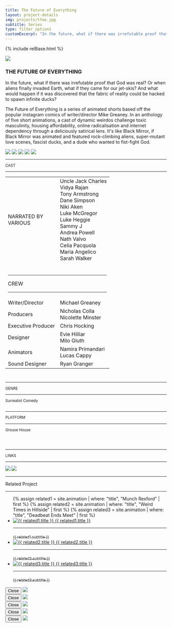 ```yaml
---
title: The Future of Everything
layout: project-details
img: projects/tfoe.jpg
subtitle: Series
type: filter_option1
customExcerpt: "In the future, what if there was irrefutable proof that God was real? Or when aliens finally invaded Earth, what if they came for our jet-skis? And what would happen if it was discovered that the fabric of reality could be hacked to spawn infinite ducks?"
---
```


{% include relBase.html %}

<div id="heroImage">
        <img src="{{ relBase }}img/gallery/tfoe1.jpg"></div>
 <section id="details">
    <article><span id="main-detail">
      <h1>THE FUTURE OF EVERYTHING</h1>
      <p> In the future, what if there was irrefutable proof that God was real? Or when aliens finally invaded 
        Earth, what if they came for our jet-skis? And what would happen if it was discovered that the 
        fabric of reality could be hacked to spawn infinite ducks?</p>
        <p>
          The Future of Everything is a series of animated shorts based off the popular instagram comics 
          of writer/director Mike Greaney. In an anthology of five short animations, a cast of dynamic 
          weirdos challenge toxic masculinity, housing affordability, online radicalisation and internet 
          dependency through a deliciously satirical lens. It&#39;s like Black Mirror, if Black Mirror was animated 
          and featured rock-climbing aliens, super-mutant love scenes, fascist ducks, and a dude who 
          wanted to fist-fight God.</p>
          <div id="gallery">
        <img src="{{ relBase }}img/gallery/tfoe2.jpg" id="img2" data-hystmodal="#myModal2">
        <img src="{{ relBase }}img/gallery/tfoe3.jpg" id="img2" data-hystmodal="#myModal3">
        <img src="{{ relBase }}img/gallery/tfoe4.jpg" id="img2" data-hystmodal="#myModal4">
        <img src="{{ relBase }}img/gallery/tfoe5.jpg" id="img2" data-hystmodal="#myModal5">
        <img src="{{ relBase }}img/gallery/tfoe6.jpg" id="img6" data-hystmodal="#myModal6">
      </div>
</span>   <sub>
        <hr>CAST
        <hr>
        <table><tr><td>NARRATED BY<br>
          VARIOUS</td><td>Uncle Jack Charles<br>Vidya Rajan<br>Tony Armstrong<br>Dane Simpson<br>Niki Aken<br>Luke McGregor<br>Luke Heggie<br>Sammy J<br>Andrea Powell<br>Nath Valvo<br>Celia Pacquola<br>Maria Angelico<br>Sarah Walker<br>
        </td></tr><tr><td colspan="2"><br><hr>CREW
          <hr></td></tr><tr><td>Writer/Director</td><td>Michael Greaney</td></tr><tr><td>
        Producers</td><td>Nicholas Colla<br>Nicolette Minster</td></tr><tr><td>
          Executive Producer</td><td>Chris Hocking</td></tr><tr><td>
          Designer</td><td>Evie Hilliar<br>Milo Gluth</td></tr><tr><td>
          Animators</td><td>Namira Primandari<br>Lucas Cappy</td></tr><tr><td>
            Sound Designer</td><td>Ryan Granger</td></tr></table><br>
        <hr>GENRE
        <hr>
        Surrealist Comedy<br>
        <br>
        <hr>PLATFORM
        <hr>
        Grouse House<br><br>
        <br><br>
        <hr>LINKS
        <hr><a href="https://ltnt.tv/tfoe" target="_blank"><img src="{{ relBase }}img/social/youtube.svg" class="youtube"></a>
        <a href="https://www.imdb.com/title/tt23863806/" target="_blank"><img src="{{ relBase }}img/social/imdb.svg" class="imdb"></a>
      </sub>
    </article>
    <div id="related">
      <hr>
      Related Project
      <hr>
      <ul>
        {% assign related1 = site.animation | where: "title", "Munch Rexford" | first %}
          {% assign related2 = site.animation | where: "title", "Weird Times in Hillside" | first %}
          {% assign related3 = site.animation | where: "title", "Deadbeat Ends Meet" | first %}
          <li>
            <a href="{{ related1.url | relative_url }}">
              <img src="{{ relBase }}img/{{ related1.img }}" alt="{{ related1.title }}">
              {{ related1.title }}
              <hr>
              <sub>{{ related1.subtitle }}</sub>
            </a>
          </li>
          <li>
            <a href="{{ related2.url | relative_url }}">
              <img src="{{ relBase }}img/{{ related2.img }}" alt="{{ related2.title }}">
              {{ related2.title }}
              <hr>
              <sub>{{ related2.subtitle }}</sub>
            </a>
          </li>
          <li>
            <a href="{{ related3.url | relative_url }}">
              <img src="{{ relBase }}img/{{ related3.img }}" alt="{{ related3.title }}">
              {{ related3.title }}
              <hr>
              <sub>{{ related3.subtitle }}</sub>
            </a>
          </li>
      </ul>
    </div>
  </section>

<div class="hystmodal" id="myModal2" aria-hidden="true">
    <div class="hystmodal__wrap">
        <div class="hystmodal__window" role="dialog" aria-modal="true">
            <button data-hystclose class="hystmodal__close">Close</button>
            <!-- You modal HTML markup -->
        <img src="{{ relBase }}img/gallery/tfoe2.jpg" id="img2">
        </div>
    </div>
</div>

<div class="hystmodal" id="myModal3" aria-hidden="true">
    <div class="hystmodal__wrap">
        <div class="hystmodal__window" role="dialog" aria-modal="true">
            <button data-hystclose class="hystmodal__close">Close</button>
            <!-- You modal HTML markup -->
        <img src="{{ relBase }}img/gallery/tfoe3.jpg" id="img3">
        </div>
    </div>
</div>
<div class="hystmodal" id="myModal4" aria-hidden="true">
    <div class="hystmodal__wrap">
        <div class="hystmodal__window" role="dialog" aria-modal="true">
            <button data-hystclose class="hystmodal__close">Close</button>
            <!-- You modal HTML markup -->
        <img src="{{ relBase }}img/gallery/tfoe4.jpg" id="img4">
        </div>
    </div>
</div>
<div class="hystmodal" id="myModal5" aria-hidden="true">
    <div class="hystmodal__wrap">
        <div class="hystmodal__window" role="dialog" aria-modal="true">
            <button data-hystclose class="hystmodal__close">Close</button>
            <!-- You modal HTML markup -->
        <img src="{{ relBase }}img/gallery/tfoe5.jpg" id="img5">
        </div>
    </div>
</div>
<div class="hystmodal" id="myModal6" aria-hidden="true">
    <div class="hystmodal__wrap">
        <div class="hystmodal__window" role="dialog" aria-modal="true">
            <button data-hystclose class="hystmodal__close">Close</button>
            <!-- You modal HTML markup -->
        <img src="{{ relBase }}img/gallery/tfoe6.jpg" id="img6">
        </div>
    </div>
</div>
  <div id="gradient"></div>
